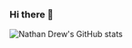 ### Hi there 👋

<!--
**NaffanDroo/NaffanDroo** is a ✨ _special_ ✨ repository because its `README.md` (this file) appears on your GitHub profile.

Here are some ideas to get you started:

- 🔭 I’m currently working on ...
- 🌱 I’m currently learning ...
- 👯 I’m looking to collaborate on ...
- 🤔 I’m looking for help with ...
- 💬 Ask me about ...
- 📫 How to reach me: ...
- 😄 Pronouns: ...
- ⚡ Fun fact: ...
-->

![Nathan Drew's GitHub stats](https://github-readme-stats.vercel.app/api?username=naffandroo&show_icons=true&theme=react&count_private=true)
